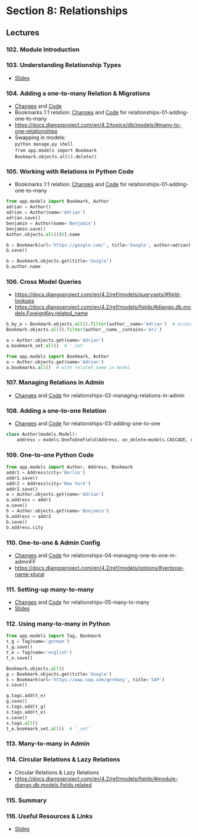 # Section 8: Relationships

## Lectures

### 102. Module Introduction

### 103. Understanding Relationship Types

- [Slides](https://github.com/adibaba/django-practical-guide-course-code/blob/relationships-zz-extra-files/slides/slides.pdf)

### 104. Adding a one-to-many Relation & Migrations

- [Changes](https://github.com/adibaba/django-practical-guide-course-code/compare/161c20d..e99a3ca) and
  [Code](https://github.com/adibaba/django-practical-guide-course-code/tree/relationships-01-adding-one-to-many)
- Bookmarks 1:1 relation: [Changes](https://github.com/adibaba/Python-Django-The-Practical-Guide/compare/00e2b1b..83a8a84) and
  [Code](https://github.com/adibaba/Python-Django-The-Practical-Guide/tree/section-8-code/project)
  for relationships-01-adding-one-to-many
- https://docs.djangoproject.com/en/4.2/topics/db/models/#many-to-one-relationships
- Swapping in models:  
  `python manage.py shell`  
  `from app.models import Bookmark`  
  `Bookmark.objects.all().delete()`

### 105. Working with Relations in Python Code

- Bookmarks 1:1 relation: [Changes](https://github.com/adibaba/Python-Django-The-Practical-Guide/compare/83a8a84..8d75e68) and
  [Code](https://github.com/adibaba/Python-Django-The-Practical-Guide/tree/8d75e687385ad4bd228f73c05b5c0c6eee0c0221/project)
  for relationships-01-adding-one-to-many

```python
from app.models import Bookmark, Author
adrian = Author()
adrian = Author(name='Adrian') 
adrian.save()
benjamin = Author(name='Benjamin')
benjamin.save()
Author.objects.all()[0].name

b = Bookmark(url='https://google.com/', title='Google', author=adrian) 
b.save()

b = Bookmark.objects.get(title='Google') 
b.author.name
```

### 106. Cross Model Queries

- https://docs.djangoproject.com/en/4.2/ref/models/querysets/#field-lookups
- https://docs.djangoproject.com/en/4.2/ref/models/fields/#django.db.models.ForeignKey.related_name

```python
b_by_a = Bookmark.objects.all().filter(author__name='Adrian')  # access name with '__'
Bookmark.objects.all().filter(author__name__contains='dri')

a = Author.objects.get(name='Adrian')
a.bookmark_set.all()  # '_set'

from app.models import Bookmark, Author
a = Author.objects.get(name='Adrian')
a.bookmarks.all()  # with related_name in model
```

### 107. Managing Relations in Admin

- [Changes](https://github.com/adibaba/django-practical-guide-course-code/compare/e99a3ca..c48da88) and
  [Code](https://github.com/adibaba/django-practical-guide-course-code/tree/relationships-02-managing-relations-in-admin)
  for relationships-02-managing-relations-in-admin

### 108. Adding a one-to-one Relation

- [Changes](https://github.com/adibaba/django-practical-guide-course-code/compare/c48da88..2d4332c) and
  [Code](https://github.com/adibaba/django-practical-guide-course-code/tree/relationships-03-adding-one-to-one)
  for relationships-03-adding-one-to-one

```python
class Author(models.Model):
    address = models.OneToOneField(Address, on_delete=models.CASCADE, null=True)
```

### 109. One-to-one Python Code

```python
from app.models import Author, Address, Bookmark
addr1 = Address(city='Berlin')
addr1.save()
addr2 = Address(city='New York') 
addr2.save()
a = Author.objects.get(name='Adrian')
a.address = addr1
a.save()
b = Author.objects.get(name='Benjamin')
b.address = addr2
b.save()
b.address.city
```

### 110. One-to-one & Admin Config

- [Changes](https://github.com/adibaba/django-practical-guide-course-code/compare/2d4332c..4db79c4) and
  [Code](https://github.com/adibaba/django-practical-guide-course-code/tree/relationships-04-managing-one-to-one-in-admin)
  for relationships-04-managing-one-to-one-in-adminFF
- https://docs.djangoproject.com/en/4.2/ref/models/options/#verbose-name-plural

### 111. Setting-up many-to-many

- [Changes](https://github.com/adibaba/django-practical-guide-course-code/compare/4db79c4..466868f) and
  [Code](https://github.com/adibaba/django-practical-guide-course-code/tree/relationships-05-many-to-many)
  for relationships-05-many-to-many
- [Slides](https://github.com/adibaba/django-practical-guide-course-code/blob/relationships-zz-extra-files/slides/slides.pdf)

### 112. Using many-to-many in Python

```python
from app.models import Tag, Bookmark
t_g = Tag(name='german')
t_g.save()
t_e = Tag(name='english')
t_e.save()

Bookmark.objects.all()
g = Bookmark.objects.get(title='Google')
s = Bookmark(url='https://www.sap.com/germany', title='SAP') 
s.save()

g.tags.add(t_e)
g.save()
s.tags.add(t_g)
s.tags.add(t_e) 
s.save()
s.tags.all()
t_e.bookmark_set.all()  # '_set'
```

### 113. Many-to-many in Admin

### 114. Circular Relations & Lazy Relations

- Circular Relations & Lazy Relations
- https://docs.djangoproject.com/en/4.2/ref/models/fields/#module-django.db.models.fields.related

### 115. Summary

### 116. Useful Resources & Links

- [Slides](https://github.com/adibaba/django-practical-guide-course-code/blob/relationships-zz-extra-files/slides/slides.pdf)

